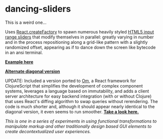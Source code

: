 # dancing-sliders
This is a weird one...

Uses [React.createFactory](https://facebook.github.io/react/blog/2014/10/14/introducing-react-elements.html) to spawn numerous heavily styled [HTML5 input range sliders](https://developer.mozilla.org/en-US/docs/Web/HTML/Element/input) that modify themselves in parallel: greatly varying in number and in the process repositioning along a grid-like pattern with a slightly randomized offset, appearing as if to dance down the screen like bytecode in an ansi terminal.

**[Example here](http://sretaeper.ucoz.com/dancing-sliders/index.html)**

**[Alternate diagonal version](http://sretaeper.ucoz.com/dancing-sliders/index_diagonal.html)**

UPDATE: Included a version ported to [Om](https://github.com/omcljs/om), a React framework for ClojureScript that simplifies the development of complex component systems, leverages a language based on immutability, and adds a client server architecture for easy backend integration (with or without Clojure) that uses React's diffing algorithm to swap queries without rerendering. The code is much shorter and, although it should appear nearly identical to the diagonal version, it even seems to run smoother. **[Take a look here.](http://sretaeper.ucoz.com/dancing-sliders/cljs/index.html)** 

*This is one in a series of experiments in using functional transformations to manipulate markup and other traditionally design based GUI elements to create decontextualized user experiences.*